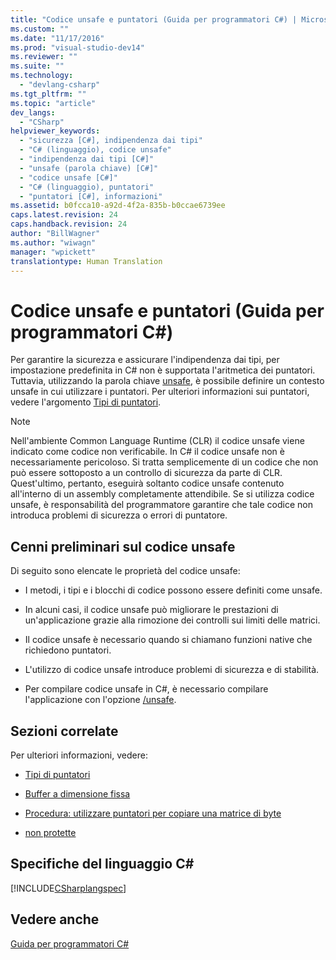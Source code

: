 ```yaml
---
title: "Codice unsafe e puntatori (Guida per programmatori C#) | Microsoft Docs"
ms.custom: ""
ms.date: "11/17/2016"
ms.prod: "visual-studio-dev14"
ms.reviewer: ""
ms.suite: ""
ms.technology: 
  - "devlang-csharp"
ms.tgt_pltfrm: ""
ms.topic: "article"
dev_langs: 
  - "CSharp"
helpviewer_keywords: 
  - "sicurezza [C#], indipendenza dai tipi"
  - "C# (linguaggio), codice unsafe"
  - "indipendenza dai tipi [C#]"
  - "unsafe (parola chiave) [C#]"
  - "codice unsafe [C#]"
  - "C# (linguaggio), puntatori"
  - "puntatori [C#], informazioni"
ms.assetid: b0fcca10-a92d-4f2a-835b-b0ccae6739ee
caps.latest.revision: 24
caps.handback.revision: 24
author: "BillWagner"
ms.author: "wiwagn"
manager: "wpickett"
translationtype: Human Translation
---
```

# Codice unsafe e puntatori (Guida per programmatori C#)
Per garantire la sicurezza e assicurare l'indipendenza dai tipi, per impostazione predefinita in C\# non è supportata l'aritmetica dei puntatori.  Tuttavia, utilizzando la parola chiave [unsafe](../../../csharp/language-reference/keywords/unsafe.md), è possibile definire un contesto unsafe in cui utilizzare i puntatori.  Per ulteriori informazioni sui puntatori, vedere l'argomento [Tipi di puntatori](../../../csharp/programming-guide/unsafe-code-pointers/pointer-types.md).  
  
> [!NOTE]
>  Nell'ambiente Common Language Runtime \(CLR\) il codice unsafe viene indicato come codice non verificabile.  In C\# il codice unsafe non è necessariamente pericoloso. Si tratta semplicemente di un codice che non può essere sottoposto a un controllo di sicurezza da parte di CLR.  Quest'ultimo, pertanto, eseguirà soltanto codice unsafe contenuto all'interno di un assembly completamente attendibile.  Se si utilizza codice unsafe, è responsabilità del programmatore garantire che tale codice non introduca problemi di sicurezza o errori di puntatore.  
  
## Cenni preliminari sul codice unsafe  
 Di seguito sono elencate le proprietà del codice unsafe:  
  
-   I metodi, i tipi e i blocchi di codice possono essere definiti come unsafe.  
  
-   In alcuni casi, il codice unsafe può migliorare le prestazioni di un'applicazione grazie alla rimozione dei controlli sui limiti delle matrici.  
  
-   Il codice unsafe è necessario quando si chiamano funzioni native che richiedono puntatori.  
  
-   L'utilizzo di codice unsafe introduce problemi di sicurezza e di stabilità.  
  
-   Per compilare codice unsafe in C\#, è necessario compilare l'applicazione con l'opzione [\/unsafe](../../../csharp/language-reference/compiler-options/unsafe-compiler-option.md).  
  
## Sezioni correlate  
 Per ulteriori informazioni, vedere:  
  
-   [Tipi di puntatori](../../../csharp/programming-guide/unsafe-code-pointers/pointer-types.md)  
  
-   [Buffer a dimensione fissa](../../../csharp/programming-guide/unsafe-code-pointers/fixed-size-buffers.md)  
  
-   [Procedura: utilizzare puntatori per copiare una matrice di byte](../../../csharp/programming-guide/unsafe-code-pointers/how-to-use-pointers-to-copy-an-array-of-bytes.md)  
  
-   [non protette](../../../csharp/language-reference/keywords/unsafe.md)  
  
## Specifiche del linguaggio C\#  
 [!INCLUDE[CSharplangspec](../../../csharp/language-reference/keywords/includes/csharplangspec_md.md)]  
  
## Vedere anche  
 [Guida per programmatori C\#](../../../csharp/programming-guide/index.md)